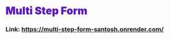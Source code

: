 <h1 style="
  color: #5b14c7; 
  font-weight: 1000;
">Multi Step Form</h1>



### Link:  https://multi-step-form-santosh.onrender.com/